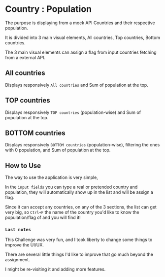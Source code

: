 # Country : Population

The purpose is displaying from a mock API Countries and their respective population.

It is divided into 3 main visual elements, All countries, Top countries, Bottom countries.

The 3 main visual elements can assign a flag from input countries fetching from a external API.

## All countries

Displays responsively `All countries` and Sum of population at the top.

## TOP countries

Displays responsively `TOP countries` (population-wise) and Sum of population at the top.

## BOTTOM countries

Displays responsively `BOTTOM countries` (population-wise), filtering the ones with 0 population, and Sum of population at the top.

## How to Use

The way to use the application is very simple,

In the `input fields` you can type a real or pretended country and population, they will automatically show up in the list and will be assign a flag.

Since it can accept any countries, on any of the 3 sections, the list can get very big, so `Ctrl+F` the name of the country you'd like to know the population/flag of and you will find it!

### `Last notes`

This Challenge was very fun, and I took liberty to change some things to improve the UI/UX.

There are several little things I'd like to improve that go much beyond the assignment.

I might be re-visiting it and adding more features.

